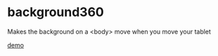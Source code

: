 background360
=============

Makes the background on a &lt;body> move when you move your tablet

<a href="https://dl.dropboxusercontent.com/u/209895/github-demo/background360/index.php">demo</a>